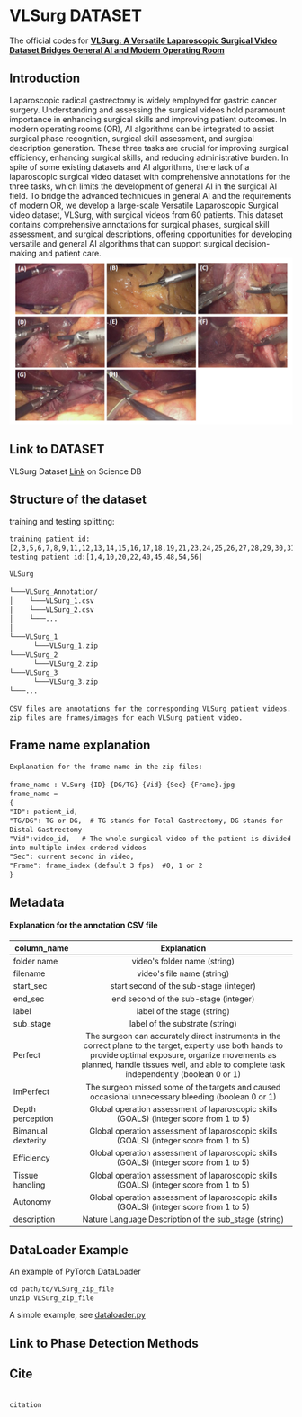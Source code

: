 # VLSurg DATASET

The official codes for [**VLSurg: A Versatile Laparoscopic Surgical Video Dataset Bridges General AI and Modern Operating Room**](linktopaper)

## Introduction 

Laparoscopic radical gastrectomy is widely employed for gastric cancer surgery. Understanding and assessing the surgical
videos hold paramount importance in enhancing surgical skills and improving patient outcomes. In modern operating rooms
(OR), AI algorithms can be integrated to assist surgical phase recognition, surgical skill assessment, and surgical description
generation. These three tasks are crucial for improving surgical efficiency, enhancing surgical skills, and reducing administrative
burden. In spite of some existing datasets and AI algorithms, there lack of a laparoscopic surgical video dataset with
comprehensive annotations for the three tasks, which limits the development of general AI in the surgical AI field. To bridge
the advanced techniques in general AI and the requirements of modern OR, we develop a large-scale Versatile Laparoscopic
Surgical video dataset, VLSurg, with surgical videos from 60 patients. This dataset contains comprehensive annotations for
surgical phases, surgical skill assessment, and surgical descriptions, offering opportunities for developing versatile and general
AI algorithms that can support surgical decision-making and patient care.
![avatar](/imgs/img_1.png)


## Link to DATASET

VLSurg Dataset [Link](https://www.scidb.cn/en/anonymous/TkJiMml5) on Science DB

## Structure of the dataset

training and testing splitting:  

```
training patient id:[2,3,5,6,7,8,9,11,12,13,14,15,16,17,18,19,21,23,24,25,26,27,28,29,30,31,32,33,34,35,36,37,38,39,41,42,43,44,46,47,49,50,51,52,53,55,57,58,59,60] 
testing patient id:[1,4,10,20,22,40,45,48,54,56]
```
```
VLSurg  

└───VLSurg_Annotation/
│    └───VLSurg_1.csv
|    └───VLSurg_2.csv 
│    └───...  
│       
└───VLSurg_1
      └───VLSurg_1.zip
└───VLSurg_2
      └───VLSurg_2.zip
└───VLSurg_3
      └───VLSurg_3.zip
└───...

CSV files are annotations for the corresponding VLSurg patient videos.
zip files are frames/images for each VLSurg patient video.
```


## Frame name explanation
```
Explanation for the frame name in the zip files:  

frame_name : VLSurg-{ID}-{DG/TG}-{Vid}-{Sec}-{Frame}.jpg  
frame_name =   
{  
"ID": patient_id,   
"TG/DG": TG or DG,  # TG stands for Total Gastrectomy, DG stands for Distal Gastrectomy
"Vid":video_id,   # The whole surgical video of the patient is divided into multiple index-ordered videos 
"Sec": current second in video,  
"Frame": frame_index (default 3 fps)  #0, 1 or 2 
}
```

## Metadata
												
#### Explanation for the annotation CSV file

|column_name|Explanation|
|--|:--:|
folder name	| video's folder name (string)
filename|video's file name (string)
start_sec|start second of the sub-stage (integer)
end_sec|end second of the sub-stage (integer)
label|label of the stage (string)
sub_stage|label of the substrate (string)
Perfect|The surgeon can accurately direct instruments in the correct plane to the target, expertly use both hands to provide optimal exposure, organize movements as planned, handle tissues well, and able to complete task independently (boolean 0 or 1)
ImPerfect|The surgeon missed some of the targets and caused occasional unnecessary bleeding (boolean 0 or 1)
Depth perception|Global operation assessment of laparoscopic skills (GOALS) (integer score from 1 to 5)
Bimanual dexterity|Global operation assessment of laparoscopic skills (GOALS) (integer score from 1 to 5)
Efficiency|Global operation assessment of laparoscopic skills (GOALS) (integer score from 1 to 5)
Tissue handling|Global operation assessment of laparoscopic skills (GOALS) (integer score from 1 to 5)
Autonomy|Global operation assessment of laparoscopic skills (GOALS) (integer score from 1 to 5)
description| Nature Language Description of the sub_stage (string)

## DataLoader Example
An example of PyTorch DataLoader

```
cd path/to/VLSurg_zip_file  
unzip VLSurg_zip_file  
```

A simple example, see [dataloader.py](./dataloader.py)




## Link to Phase Detection Methods


## Cite
```
   
citation   
   
```
